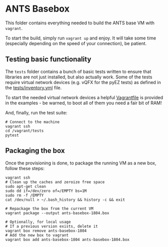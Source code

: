 # ANTS Basebox

This folder contains everything needed to build the ANTS base VM with `vagrant`.

To start the build, simply run `vagrant up` and enjoy. It will take some time (especially depending on the speed of your connection), be patient.

## Testing basic functionality

The `tests` folder contains a bunch of basic tests written to ensure that libraries are not just installed, but also actually work. Some of the tests require virtual network devices (e.g. vQFX for the pyEZ tests) as defined in the [tests/inventory.yml](tests/inventory.yml) file.

To start the needed virtual network devices a helpful [Vagrantfile](../examples/lab/Vagrantfile) is provided in the examples - be warned, to boot all of them you need a fair bit of RAM!

And, finally, run the test suite:

```
# Connect to the machine
vagrant ssh
cd /vagrant/tests
pytest
```

## Packaging the box

Once the provisioning is done, to package the running VM as a new box, follow these steps:

```
vagrant ssh
# Clean up the caches and zeroize free space
sudo apt-get clean
sudo dd if=/dev/zero of=/EMPTY bs=1M
sudo rm -f /EMPTY
cat /dev/null > ~/.bash_history && history -c && exit

# Repackage the box from the current VM
vagrant package --output ants-basebox-1804.box 

# Optionally, for local usage
# If a previous version exists, delete it
vagrant box remove ants-basebox-1804
# Add the new box to vagrant
vagrant box add ants-basebox-1804 ants-basebox-1804.box 
```
